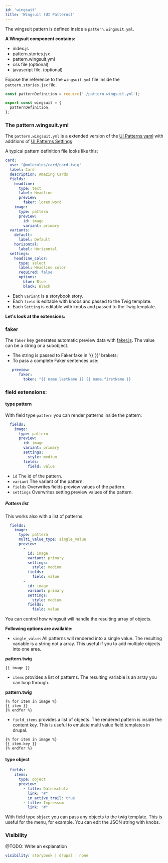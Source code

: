 ```yaml
---
id: 'wingsuit'
title: 'Wingsuit (UI Patterns)'
---
```

The wingsuit pattern is defined inside a `pattern.wingsuit.yml`. 

<b>A Wingsuit component contains:</b>
* index.js
* pattern.stories.jsx
* pattern.wingsuit.yml
* css file (optional)
* javascript file. (optional)

Expose the reference to the `wingsuit.yml` file inside the `pattern.stories.jsx` file.

```js
const patternDefinition = require('./pattern.wingsuit.yml');

export const wingsuit = {
  patternDefinition,
};

```
### The pattern.wingsuit.yml
The `pattern.wingsuit.yml` is a extended version of the [UI Patterns yaml](https://ui-patterns.readthedocs.io/en/8.x-1.x/content/patterns-definition.html) with additions of [UI Patterns Settings](https://www.drupal.org/project/ui_patterns_settings)

A typical pattern definition file looks like this:
 
```yaml
card:
  use: "@molecules/card/card.twig"
  label: Card
  description: Amazing Cards
  fields:
    headline:
      type: text
      label: Headline
      preview:
        faker: lorem.word
    image:
      type: pattern
      preview:
        id: image
        variant: primary
  variants:
    default:
      label: Default
    horizontal:
      label: Horizontal
  settings:
    headline_color:
      type: select
      label: Headline color
      required: false
      options:
        blue: Blue
        black: Black
```

* Each `variant` is a storybook story. 
* Each `field` is editable with knobs and passed to the Twig template.
* Each `Setting` is editable with knobs and passed to the Twig template.


<b>Let's look at the extensions:</b>

### faker

The `faker` key generates automatic preview data with [faker.js](https://github.com/marak/Faker.js/).
The value can be a string or a subobject. 
* The string is passed to Faker.fake in '{{ }}' brakets;
* To pass a complete Faker sentences use:
```yaml
   preview:
      faker:
        token: "{{ name.lastName }} {{ name.firstName }}
```

### field extensions: 
#### type pattern
With field type `pattern` you can render patterns inside the pattern:
```yaml
  fields:  
    image:
      type: pattern
      preview:
        id: image
        variant: primary
        settings:
          style: medium
        fields:
          field: value
```  
* `id` The id of the pattern.
* `variant` The variant of the pattern.
* `fields` Overwrites fields preview values of the pattern.
* `settings` Overwrites setting preview values of the pattern.

##### Pattern list
This works also with a list of patterns. 
```yaml
  fields:  
    image:
      type: pattern
      multi_value_type: single_value
      preview:
        -
          id: image
          variant: primary
          settings:
            style: medium
          fields:
            field: value
        -
          id: image
          variant: primary
          settings:
            style: medium
          fields:
            field: value
```  
You can control how wingsuit will handle the resulting array of objects.

<b>Following options are available:</b>
* `single_value`: All patterns will rendered into a single value. The resulting variable is a string not a array. This useful if you to add multiple objects into one area.

<b>pattern.twig</b>
```
{{ image }}
```
* `items` provides a list of patterns. The resulting variable is an array you can loop through.

<b>pattern.twig</b>
```
{% for item in image %}
{{ item }}
{% endfor %}
```

* `field_items` provides a list of objects. The rendered pattern is inside the content key. This is useful to emulate multi value field templates in drupal.
```
{% for item in image %}
{{ item.key }}
{% endfor %}
```

#### type object
```yaml
  fields:  
    items:
      type: object
      preview:
        - title: Datenschutz
          link: "#"
          in_active_trail: true
        - title: Impressum
          link: "#"
```  
With field type `object` you can pass any objects to the twig template. This is useful for the menu, for example. You can edit the JSON string with knobs.

### Visibility
@TODO: Write an explanation
```yaml
visibility: storybook | drupal | none
```
